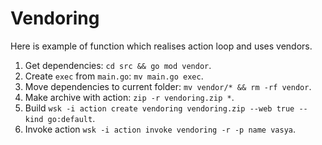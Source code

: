 # Vendoring

Here is example of function which realises action loop and uses vendors.

1. Get dependencies: `cd src && go mod vendor`.
2. Create `exec` from `main.go`: `mv main.go exec`.
3. Move dependencies to current folder: `mv vendor/* && rm -rf vendor`.
4. Make archive with action: `zip -r vendoring.zip *`.
5. Build `wsk -i action create vendoring vendoring.zip --web true --kind go:default`.
6. Invoke action `wsk -i action invoke vendoring -r -p name vasya`.
